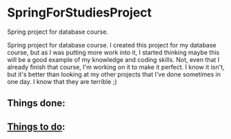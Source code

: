 # SpringForStudiesProject
Spring project for database course.

Spring project for database course. I created this project for my database course, but as I was putting more work into it,
I started thinking maybe this will be a good example of my knowledge and coding skills. Not, even that I already finish that course,
I'm working on it to make it perfect. I know it isn't, but it's better than looking at my other projects that I've done 
sometimes in one day. I know that they are terrible ;)

## Things done:


## [Things to do](https://trello.com/b/jxmj7QOG/projekt-firma-telekomunikacyjna):


